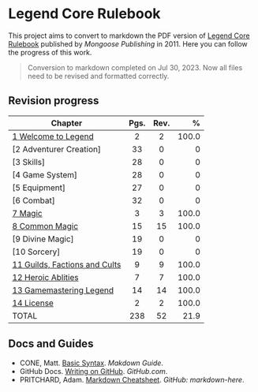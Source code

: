 # Legend Core Rulebook

This project aims to convert to markdown the PDF version of [Legend Core Rulebook](https://www.mongoosepublishing.com/products/legend-core-rulebook?variant=42088757854455) published by _Mongoose Publishing_ in 2011. Here you can follow the progress of this work.

> Conversion to markdown completed on Jul 30, 2023. Now all files need to be revised and formatted correctly.

## Revision progress

| Chapter | Pgs. | Rev. |    %  |
|---------|:----:|:----:|------:|
| [1 Welcome to Legend](Legend%20Core%20Rulebook/en/1%20Welcome%20to%20Legend.md) | 2 | 2 |100.0 |
| [2 Adventurer Creation] | 33 | 0 | 0 |
| [3 Skills] | 28 | 0 | 0 |
| [4 Game System] | 28 | 0 | 0 |
| [5 Equipment] | 27 | 0 | 0 |
| [6 Combat] | 32 | 0 | 0 |
| [7 Magic](Legend%20Core%20Rulebook/en/7%20Magic.md) | 3 | 3 | 100.0 |
| [8 Common Magic](Legend%20Core%20Rulebook/en/8%20Common%20Magic.md) | 15 | 15 | 100.0 |
| [9 Divine Magic] | 19 | 0 | 0 |
| [10 Sorcery] | 19 | 0 | 0 |
| [11 Guilds, Factions and Cults](Legend%20Core%20Rulebook/en/11%20Guilds,%20Factions%20and%20Cults.md) | 9 | 9 | 100.0 |
| [12 Heroic Ablities](Legend%20Core%20Rulebook/en/12%20Heroic%20Abilities.md) | 7 | 7 | 100.0 |
| [13 Gamemastering Legend](Legend%20Core%20Rulebook/en/13%20Gamemastering%20Legend.md) | 14 | 14 | 100.0 |
| [14 License](Legend%20Core%20Rulebook/en/14%20License.md) | 2 | 2 | 100.0 |
| TOTAL | 238 | 52 | 21.9 |

## Docs and Guides

- CONE, Matt. [Basic Syntax](https://www.markdownguide.org/basic-syntax). *Makdown Guide*.
- GitHub Docs. [Writing on GitHub](https://docs.github.com/en/get-started/writing-on-github). _GitHub.com_.
- PRITCHARD, Adam. [Markdown Cheatsheet](https://github.com/adam-p/markdown-here/wiki/Markdown-Cheatsheet). _GitHub: markdown-here_.
